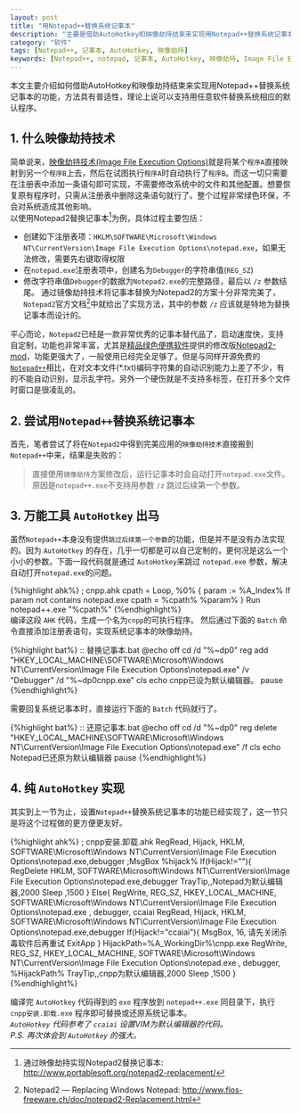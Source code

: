 ```yaml
---
layout: post
title: "用Notepad++替换系统记事本"
description: "主要是借助AutoHotkey和映像劫持结束来实现用Notepad++替换系统记事本的功能，方法具有普适性，理论上说可以支持用任意软件替换系统相应的默认程序。"
category: "软件"
tags: [Notepad++, 记事本, AutoHotkey, 映像劫持]
keywords: [Notepad++, notepad, 记事本, AutoHotkey, 映像劫持, Image File Execution Options, vim, notepad2]
---
```


本文主要介绍如何借助AutoHotkey和映像劫持结束来实现用Notepad++替换系统记事本的功能，方法具有普适性，理论上说可以支持用任意软件替换系统相应的默认程序。

## 1. 什么映像劫持技术
简单说来，[映像劫持技术(Image File Execution Options)](http://baike.baidu.com/view/1296399.htm)就是将某个`程序A`直接映射到另一个`程序B`上去，然后在试图执行`程序A`时自动执行了`程序B`。而这一切只需要在注册表中添加一条语句即可实现，不需要修改系统中的文件和其他配置。想要恢复原有程序时，只需从注册表中删除这条语句就行了。整个过程非常绿色环保，不会对系统造成其他影响。  
以使用Notepad2替换记事本[^portablesoft]为例，具体过程主要包括：
  
+ 创建如下注册表项：`HKLM\SOFTWARE\Microsoft\Windows NT\CurrentVersion\Image File Execution Options\notepad.exe`，如果无法修改，需要先右键取得权限  
+ 在`notepad.exe`注册表项中，创建名为`Debugger`的字符串值(`REG_SZ`)  
+ 修改字符串值`Debugger`的数据为`Notepad2.exe`的完整路径，最后以 `/z` 参数结尾。
通过镜像劫持技术将记事本替换为Notepad2的方案十分非常完美了，`Notepad2`官方文档[^notepad2]中就给出了实现方法，其中的参数 `/z` 应该就是特地为替换记事本而设计的。  

平心而论，`Notepad2`已经是一款非常优秀的记事本替代品了，启动速度快，支持自定制，功能也非常丰富，尤其是[精品绿色便携软件](http://www.portablesoft.org)提供的修改版[Notepad2-mod](http://www.portablesoft.org/notepad2-replacement/)，功能更强大了，一般使用已经完全足够了。但是与同样开源免费的[`Notepad++`](http://notepad-plus-plus.org)相比，在对文本文件(*.txt)编码字符集的自动识别能力上差了不少，有的不能自动识别，显示乱字符。另外一个硬伤就是不支持多标签，在打开多个文件时窗口是很凌乱的。

## 2. 尝试用`Notepad++`替换系统记事本
首先，笔者尝试了将在`Notepad2`中得到完美应用的`映像劫持技术`直接搬到`Notepad++`中来，结果是失败的：  

> 直接使用`镜像劫持`方案修改后，运行记事本时会自动打开`notepad.exe`文件。原因是`notepad++.exe`不支持用参数 `/z` 跳过后续第一个参数。

## 3. 万能工具 `AutoHotkey` 出马
虽然`Notepad++`本身没有提供`跳过后续第一个参数`的功能，但是并不是没有办法实现的。因为 `AutoHotkey` 的存在，几乎一切都是可以自己定制的，更何况是这么一个小小的参数。下面一段代码就是通过 `AutoHotkey`来跳过 `notepad.exe` 参数，解决自动打开`notepad.exe`的问题。

{%highlight ahk%}
; cnpp.ahk
cpath =
Loop, %0%
{
    param := %A_Index%
    If param not contains notepad.exe
    cpath = %cpath% %param%
}
Run notepad++.exe "%cpath%"
{%endhighlight%}  
编译这段 `AHK` 代码，生成一个名为`cnpp`的可执行程序。 然后通过下面的 `Batch` 命令直接添加注册表语句，实现系统记事本的映像劫持。

{%highlight bat%}
:: 替换记事本.bat
@echo off
cd /d "%~dp0"
reg add "HKEY_LOCAL_MACHINE\SOFTWARE\Microsoft\Windows NT\CurrentVersion\Image File Execution Options\notepad.exe" /v "Debugger" /d "%~dp0cnpp.exe"
cls
echo cnpp已设为默认编辑器。
pause
{%endhighlight%}

需要回复系统记事本时，直接运行下面的 `Batch` 代码就行了。

{%highlight bat%}
:: 还原记事本.bat
@echo off
cd /d "%~dp0"
reg delete "HKEY_LOCAL_MACHINE\SOFTWARE\Microsoft\Windows NT\CurrentVersion\Image File Execution Options\notepad.exe" /f
cls
echo Notepad已还原为默认编辑器
pause
{%endhighlight%}

## 4. 纯 `AutoHotkey` 实现
其实到上一节为止，设置`Notepad++`替换系统记事本的功能已经实现了，这一节只是将这个过程做的更方便更友好。

{%highlight ahk%}
; cnpp安装.卸载.ahk
RegRead, Hijack, HKLM, SOFTWARE\Microsoft\Windows NT\CurrentVersion\Image File Execution Options\notepad.exe,debugger
;MsgBox %hijack%
If(Hijack!=""){
	RegDelete HKLM, SOFTWARE\Microsoft\Windows NT\CurrentVersion\Image File Execution Options\notepad.exe,debugger
	TrayTip,,Notepad为默认编辑器,2000
	Sleep ,1500
	}
Else{
	RegWrite, REG_SZ, HKEY_LOCAL_MACHINE, SOFTWARE\Microsoft\Windows NT\CurrentVersion\Image File Execution Options\notepad.exe , debugger, ccaiai
	RegRead, Hijack, HKLM, SOFTWARE\Microsoft\Windows NT\CurrentVersion\Image File Execution Options\notepad.exe,debugger
	If(Hijack!="ccaiai"){
	MsgBox, 16, 请先关闭杀毒软件后再重试
	ExitApp
	}
	HijackPath=%A_WorkingDir%\cnpp.exe
	RegWrite, REG_SZ, HKEY_LOCAL_MACHINE, SOFTWARE\Microsoft\Windows NT\CurrentVersion\Image File Execution Options\notepad.exe , debugger, %HijackPath%
	TrayTip,,cnpp为默认编辑器,2000
	Sleep ,1500
}
{%endhighlight%}  

编译完 `AutoHotkey` 代码得到的 `exe` 程序放到 `notepad++.exe` 同目录下，执行  `cnpp安装.卸载.exe` 程序即可替换或还原系统记事本。  
*`AutoHotkey` 代码参考了 `ccaiai` 设置VIM为默认编辑器的代码。*  
*P.S. 再次体会到 `AutoHotkey` 的强大。*

[^portablesoft]: 通过映像劫持实现Notepad2替换记事本: <http://www.portablesoft.org/notepad2-replacement/>
[^notepad2]: Notepad2 ― Replacing Windows Notepad: <http://www.flos-freeware.ch/doc/notepad2-Replacement.html>